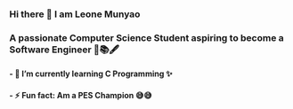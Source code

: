 ### Hi there 👋 I am Leone Munyao
<h3>A passionate Computer Science Student aspiring to become a Software Engineer 📝📚🖋</h3>
<h4> - 🌱 I’m currently learning C Programming ✨</h4>

<h4> - ⚡ Fun fact: Am a PES Champion 😅😅</h4>


<!--
**leonemunyao/leonemunyao** is a ✨ _special_ ✨ repository because its `README.md` (this file) appears on your GitHub profile.

Here are some ideas to get you started:

- 🔭 I’m currently working on ...
- 🌱 I’m currently learning ...
- 👯 I’m looking to collaborate on ...
- 🤔 I’m looking for help with ...
- 💬 Ask me about ...
- 📫 How to reach me: ...
- 😄 Pronouns: ...
- ⚡ Fun fact: ...
-->
